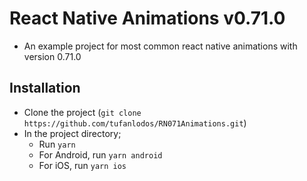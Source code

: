 # React Native Animations v0.71.0

- An example project for most common react native animations with version 0.71.0

## Installation

- Clone the project (`git clone https://github.com/tufanlodos/RN071Animations.git`)
- In the project directory;
  - Run `yarn`
  - For Android, run `yarn android`
  - For iOS, run `yarn ios`
